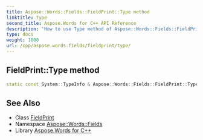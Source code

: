 ```yaml
---
title: Aspose::Words::Fields::FieldPrint::Type method
linktitle: Type
second_title: Aspose.Words for C++ API Reference
description: 'How to use Type method of Aspose::Words::Fields::FieldPrint class in C++.'
type: docs
weight: 1000
url: /cpp/aspose.words.fields/fieldprint/type/
---
```

## FieldPrint::Type method




```cpp
static const System::TypeInfo & Aspose::Words::Fields::FieldPrint::Type()
```

## See Also

* Class [FieldPrint](../)
* Namespace [Aspose::Words::Fields](../../)
* Library [Aspose.Words for C++](../../../)
